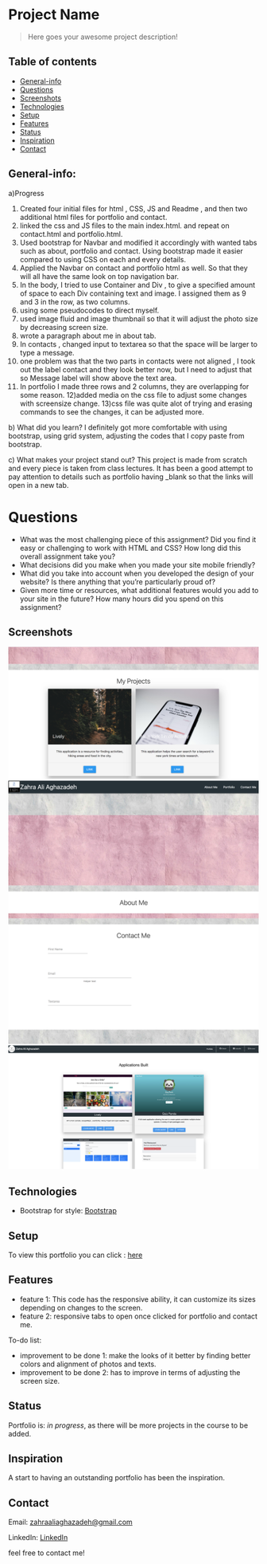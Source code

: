 # Project Name
> Here goes your awesome project description!

## Table of contents
* [General-info](#General-info)
* [Questions](#questions)
* [Screenshots](#screenshots)
* [Technologies](#technologies)
* [Setup](#setup)
* [Features](#features)
* [Status](#status)
* [Inspiration](#inspiration)
* [Contact](#contact)

## General-info:
a)Progress
1) Created four initial files for html , CSS, JS and Readme , and then two additional html files for portfolio and contact.
2) linked the css and JS files to the main index.html. and repeat on contact.html and portfolio.html.
3) Used bootstrap for Navbar and modified it accordingly with wanted tabs such as about, portfolio and contact. Using bootstrap made it easier compared to using CSS on each and every details.
4) Applied the Navbar on contact and portfolio html as well. So that they will all have the same look on top navigation bar.
5) In the body, I tried to use Container and Div , to give a specified amount of space to each Div containing text and image. I assigned them as 9 and 3 in the row, as two columns.
6) using some pseudocodes to direct myself.
7) used image fluid and image thumbnail so that it will adjust the photo size by decreasing screen size.
8) wrote a paragraph about me in about tab.
9) In contacts , changed input to textarea so that the space will be larger to type a message.
10) one problem was that the two parts in contacts were not aligned , I took out the label contact and they look better now, but I need to adjust that so Message label will show above the text area.
11) In portfolio I made three rows and 2 columns, they are overlapping for some reason. 
12)added media on the css file to adjust some changes with screensize change.
13)css file was quite alot of trying and erasing commands to see the changes, it can be adjusted more.

b) What did you learn? 
I definitely got more comfortable with using bootstrap, using grid system, adjusting the codes that I copy paste from bootstrap.

c) What makes your project stand out? 
This project is made from scratch and every piece is taken from class lectures. It has been a good attempt to pay attention to details such as portfolio having _blank so that the links will open in a new tab. 

# Questions
* What was the most challenging piece of this assignment?  Did you find it easy or challenging to work with HTML and CSS?  How long did this overall assignment take you?
* What decisions did you make when you made your site mobile friendly?
* What did you take into account when you developed the design of your website?  Is there anything that you’re particularly proud of?
* Given more time or resources, what additional features would you add to your site in the future? 
How many hours did you spend on this assignment?


## Screenshots
![Screenshot](assets/images/screenshot1.png)
![Screenshot](assets/images/screenshot2.png)
![Screenshot](assets/images/screenshot3.png)
![Screenshot](assets/images/screenshot4.png)


## Technologies
* Bootstrap for style: [Bootstrap](https://www.trilogyed.com/)


## Setup
To view this portfolio you can click : [here](https://zahraaliaghazadeh.github.io/Portfolio/)



## Features
* feature 1: This code has the responsive ability, it can customize its sizes depending on changes to the screen.
* feature 2: responsive tabs to open once clicked for portfolio and contact me.


To-do list:
* improvement to be done 1: make the looks of it better by finding better colors and alignment of photos and texts.
* improvement to be done 2: has to improve in terms of adjusting the screen size.


## Status
Portfolio is: _in progress_, as there will be more projects in the course to be added.

## Inspiration
A start to having an outstanding portfolio has been the inspiration.

## Contact
Email: zahraaliaghazadeh@gmail.com

LinkedIn: [LinkedIn](https://www.linkedin.com/in/yalda-aghazade-7a9b0390)

feel free to contact me!


